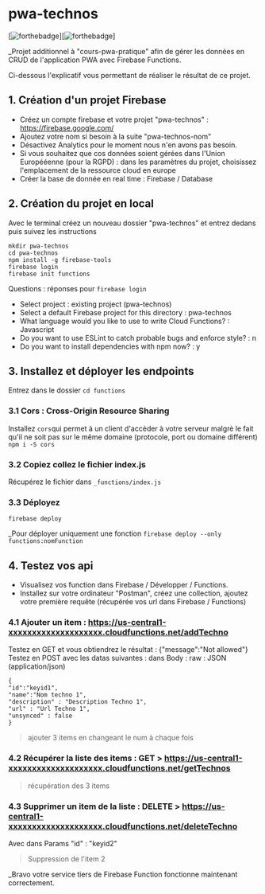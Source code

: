 # pwa-technos
[![forthebadge](https://forthebadge.com/images/badges/built-with-love.svg)][![forthebadge](https://forthebadge.com/images/badges/made-with-javascript.svg)]

_Projet additionnel à "cours-pwa-pratique" afin de gérer les données en CRUD de l'application PWA avec Firebase Functions.

Ci-dessous l'explicatif vous permettant de réaliser le résultat de ce projet.


## 1. Création d'un projet Firebase
* Créez un compte firebase et votre projet "pwa-technos" : https://firebase.google.com/
* Ajoutez votre nom si besoin à la suite "pwa-technos-nom"
* Désactivez Analytics pour le moment nous n'en avons pas besoin.
* Si vous souhaitez que cos données soient gérées dans l'Union Europééenne (pour la RGPD) : dans les paramètres du projet, choisissez l'emplacement de la ressource cloud en europe
* Créer la base de donnée en real time : Firebase / Database


## 2. Création du projet en local
Avec le terminal créez un nouveau dossier "pwa-technos" et entrez dedans puis suivez les instructions
```
mkdir pwa-technos
cd pwa-technos
npm install -g firebase-tools
firebase login
firebase init functions
```

Questions : réponses pour ``firebase login``

- Select project : existing project (pwa-technos)
- Select a default Firebase project for this directory : pwa-technos
- What language would you like to use to write Cloud Functions? : Javascript
- Do you want to use ESLint to catch probable bugs and enforce style? : n
- Do you want to install dependencies with npm now? : y


## 3. Installez et déployer les endpoints
Entrez dans le dossier ``cd functions``

### 3.1 Cors : Cross-Origin Resource Sharing
Installez ``cors``qui permet à un client d'accèder à votre serveur malgrè le fait qu'il ne soit pas sur le même domaine (protocole, port ou domaine différent)
```npm i -S cors```

### 3.2 Copiez collez le fichier index.js
Récupérez le fichier dans ``_functions/index.js``


### 3.3 Déployez
```
firebase deploy
```
_Pour déployer uniquement une fonction ``firebase deploy --only functions:nomFunction``



## 4. Testez vos api
* Visualisez vos function dans Firebase / Développer / Functions. 
* Installez sur votre ordinateur "Postman", créez une collection, ajoutez votre première requête (récupérée vos url dans Firebase / Functions)

### 4.1 Ajouter un item : https://us-central1-xxxxxxxxxxxxxxxxxxxx.cloudfunctions.net/addTechno
Testez en GET et vous obtiendrez le résultat : {"message":"Not allowed"}
Testez en POST avec les datas suivantes : dans Body : raw : JSON (application/json)
```
{
"id":"keyid1",
"name":"Nom techno 1",
"description" : "Description Techno 1",
"url" : "Url Techno 1",
"unsynced" : false
}
```
> ajouter 3 items en changeant le num à chaque fois


### 4.2 Récupérer la liste des items : GET > https://us-central1-xxxxxxxxxxxxxxxxxxxx.cloudfunctions.net/getTechnos
> récupération des 3 items


### 4.3 Supprimer un item de la liste : DELETE > https://us-central1-xxxxxxxxxxxxxxxxxxxx.cloudfunctions.net/deleteTechno
Avec dans Params "id" : "keyid2"
> Suppression de l'item 2


_Bravo votre service tiers de Firebase Function fonctionne maintenant correctement.